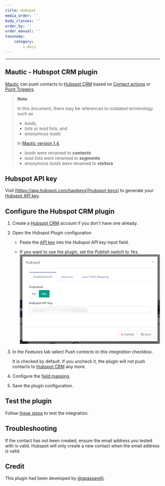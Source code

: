 ```yaml
---
title: Hubspot
media_order: ''
body_classes: ''
order_by: ''
order_manual: ''
taxonomy:
    category:
        - docs
---
```


-------------------

## Mautic - Hubspot CRM plugin

[Mautic] can push contacts to [Hubspot CRM] based on [Contact actions][testing] or [Point Triggers][points].

> **Note**
>
> In this document, there may be references to outdated terminology such as
>
> - _leads_,
> - _lists_ or _lead lists_, and
> - _anonymous leads_
>
> In [Mautic version 1.4][release-1.4.0],
>
> - _leads_ were renamed to _**contacts**_
> - _lead lists_ were renamed to _**segments**_
> - _anonymous leads_ were renamed to _**visitors**_

[release-1.4.0]: <https://github.com/mautic/mautic/releases/tag/1.4.0>

## Hubspot API key

Visit [https://app.hubspot.com/hapikeys][hubspot-keys] to generate your [Hubspot API key][hubspot-keys].

## Configure the Hubspot CRM plugin

1. Create a [Hubspot CRM] account if you don't have one already.

1. Open the Hubspot Plugin configuration

   - Paste the [API key][hubspot-keys] into the *Hubspot API key* input field.

   - If you want to use the plugin, set the *Publish* switch to *Yes*.
    ![Hubspot CRM Plugin configuration](plugins-hubspot-crm-configuration.png "Hubspot CRM Plugin configuration")

1. In the _Features_ tab select *Push contacts to this integration* checkbox.

    It is checked by default. If you uncheck it, the plugin will not push contacts to [Hubspot CRM] any more.

1. Configure the [field mapping][field mapping].

1. Save the plugin configuration.

## Test the plugin

Follow [these steps][testing] to test the integration.

## Troubleshooting

If the contact has not been created, ensure the email address you tested with is valid. Hubspot will only create a new contact when the email address is valid.

## Credit

This plugin had been developed by [@gpassarelli].

[Hubspot CRM]: <https://www.hubspot.com/crm>
[hubspot-keys]: <https://app.hubspot.com/hapikey>

[@gpassarelli]: <https://github.com/gpassarelli>

[mautic]: <https://mautic.org>
[Mautic]: <https://mautic.org>

[field mapping]: <field_mapping.html>
[testing]: <integration_test.html>
[points]: <./../points>
